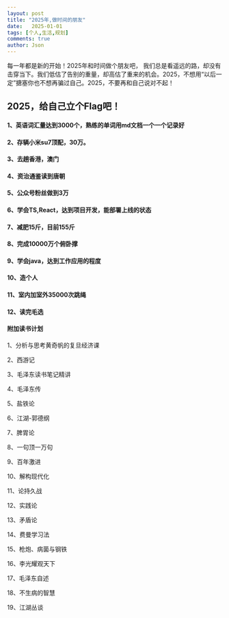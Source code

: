 ```yaml
---
layout: post
title: "2025年,做时间的朋友"
date:   2025-01-01
tags: [个人,生活,规划]
comments: true
author: Json
---
```

每一年都是新的开始！2025年和时间做个朋友吧， 我们总是看遥远的路，却没有击穿当下。我们低估了告别的重量，却高估了重来的机会。2025，不想用“以后一定”搪塞你也不想再骗过自己。2025，不要再和自己说对不起！

<!-- more -->

## 2025，给自己立个Flag吧！

#### 1、英语词汇量达到3000个，熟练的单词用md文档一个一个记录好

#### 2、存辆小米su7顶配，30万。

#### 3、去趟香港，澳门

#### 4、资治通鉴读到唐朝

#### 5、公众号粉丝做到3万

#### 6、学会TS,React，达到项目开发，能部署上线的状态

#### 7、减肥15斤，目前155斤

#### 8、完成10000万个俯卧撑

#### 9、学会java，达到工作应用的程度

#### 10、造个人

#### 11、室内加室外35000次跳绳

#### 12、读完毛选


#### 附加读书计划

1、分析与思考黄奇帆的复旦经济课

2、西游记

3、毛泽东读书笔记精讲

4、毛泽东传

5、盐铁论

6、江湖-郭德纲

7、脾胃论

8、一句顶一万句

9、百年激进

10、解构现代化

11、论持久战

12、实践论

13、矛盾论

14、费曼学习法

15、枪炮、病菌与钢铁

16、李光耀观天下

17、毛泽东自述

18、不生病的智慧

19、江湖丛谈
